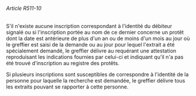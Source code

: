 ###### Article R511-10

S'il n'existe aucune inscription correspondant à l'identité du débiteur signalé ou si l'inscription portée au nom de ce dernier concerne un protêt dont la date est antérieure de plus d'un an ou de moins d'un mois au jour où le greffier est saisi de la demande ou au jour pour lequel l'extrait a été spécialement demandé, le greffier délivre au requérant une attestation reproduisant les indications fournies par celui-ci et indiquant qu'il n'a pas été trouvé d'inscription au registre des protêts.

Si plusieurs inscriptions sont susceptibles de correspondre à l'identité de la personne pour laquelle la recherche est demandée, le greffier délivre tous les extraits pouvant se rapporter à cette personne.

